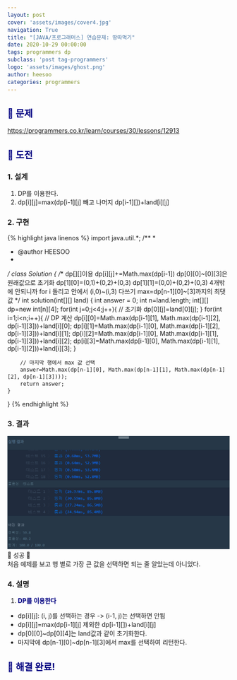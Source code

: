 ```yaml
---
layout: post
cover: 'assets/images/cover4.jpg'
navigation: True
title: "[JAVA/프로그래머스] 연습문제: 땅따먹기"
date: 2020-10-29 00:00:00
tags: programmers dp
subclass: 'post tag-programmers'
logo: 'assets/images/ghost.png'
author: heesoo
categories: programmers
---
```

## <span style="color:navy">👀 문제</span>
<https://programmers.co.kr/learn/courses/30/lessons/12913>

## <span style="color:navy">👊 도전</span>

### 1. 설계
1. DP를 이용한다.
2. dp[i][j]=max(dp[i-1][j] 빼고 나머지 dp[i-1][])+land[i][j]

### 2. 구현 
{% highlight java linenos %}
import java.util.*;
/**
 *
 * @author HEESOO
 *
 */
class Solution {
    /**
        dp[][]이용
        dp[i][j]+=Math.max(dp[i-1])
        dp[0][0]~[0][3]은 원래값으로 초기화
        dp[1][0]=(0,1)+(0,2)+(0,3)
        dp[1][1]=(0,0)+(0,2)+(0,3)
        4개밖에 안되니까 
        for i 돌리고 안에서 (i,0)~(i,3) 다쓰기
        max=dp[n-1][0]~[3]까지의 최댓값
    */
    int solution(int[][] land) {
        int answer = 0;
        int n=land.length;
        int[][] dp=new int[n][4];
        for(int j=0;j<4;j++){ // 초기화
            dp[0][j]=land[0][j];
        }
        for(int i=1;i<n;i++){ // DP 계산
            dp[i][0]=Math.max(dp[i-1][1], Math.max(dp[i-1][2], dp[i-1][3]))+land[i][0];
            dp[i][1]=Math.max(dp[i-1][0], Math.max(dp[i-1][2], dp[i-1][3]))+land[i][1];
            dp[i][2]=Math.max(dp[i-1][0], Math.max(dp[i-1][1], dp[i-1][3]))+land[i][2];
            dp[i][3]=Math.max(dp[i-1][0], Math.max(dp[i-1][1], dp[i-1][2]))+land[i][3];
        }
        
        // 마지막 행에서 max 값 선택
        answer=Math.max(dp[n-1][0], Math.max(dp[n-1][1], Math.max(dp[n-1][2], dp[n-1][3])));
        return answer;
    }
}
{% endhighlight %}

### 3. 결과
![실행결과](./assets/images/201029_4.PNG)
🤟 성공 🤟  
처음 예제를 보고 행 별로 가장 큰 값을 선택하면 되는 줄 알았는데 아니었다.


### 4. 설명
1. **<span style="color:navy">DP를 이용한다</span>**
- dp[i][j]: (i, j)를 선택하는 경우 -> (i-1, j)는 선택하면 안됨
- dp[i][j]=max(dp[i-1][j] 제외한 dp[i-1][])+land[i][j]
- dp[0][0]~dp[0][4]는 land값과 같이 초기화한다.
- 마지막에 dp[n-1][0]~dp[n-1][3]에서 max를 선택하여 리턴한다.
  
## <span style="color:navy">👏 해결 완료!</span>